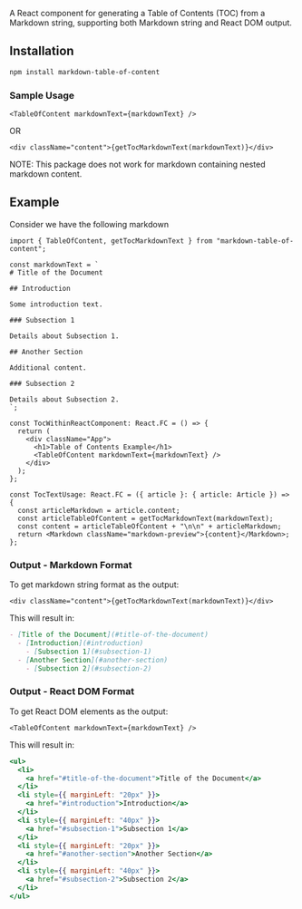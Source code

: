 A React component for generating a Table of Contents (TOC) from a Markdown string, supporting both Markdown string and React DOM output.

## Installation

```bash
npm install markdown-table-of-content
```

### Sample Usage

```tsx
<TableOfContent markdownText={markdownText} />
```

OR

```tsx
<div className="content">{getTocMarkdownText(markdownText)}</div>
```

NOTE: This package does not work for markdown containing nested markdown content.

## Example

Consider we have the following markdown

```tsx
import { TableOfContent, getTocMarkdownText } from "markdown-table-of-content";

const markdownText = `
# Title of the Document

## Introduction

Some introduction text.

### Subsection 1

Details about Subsection 1.

## Another Section

Additional content.

### Subsection 2

Details about Subsection 2.
`;

const TocWithinReactComponent: React.FC = () => {
  return (
    <div className="App">
      <h1>Table of Contents Example</h1>
      <TableOfContent markdownText={markdownText} />
    </div>
  );
};

const TocTextUsage: React.FC = ({ article }: { article: Article }) => {
  const articleMarkdown = article.content;
  const articleTableOfContent = getTocMarkdownText(markdownText);
  const content = articleTableOfContent + "\n\n" + articleMarkdown;
  return <Markdown className="markdown-preview">{content}</Markdown>;
};
```

### Output - Markdown Format

To get markdown string format as the output:

```tsx
<div className="content">{getTocMarkdownText(markdownText)}</div>
```

This will result in:

```markdown
- [Title of the Document](#title-of-the-document)
  - [Introduction](#introduction)
    - [Subsection 1](#subsection-1)
  - [Another Section](#another-section)
    - [Subsection 2](#subsection-2)
```

### Output - React DOM Format

To get React DOM elements as the output:

```tsx
<TableOfContent markdownText={markdownText} />
```

This will result in:

```jsx
<ul>
  <li>
    <a href="#title-of-the-document">Title of the Document</a>
  </li>
  <li style={{ marginLeft: "20px" }}>
    <a href="#introduction">Introduction</a>
  </li>
  <li style={{ marginLeft: "40px" }}>
    <a href="#subsection-1">Subsection 1</a>
  </li>
  <li style={{ marginLeft: "20px" }}>
    <a href="#another-section">Another Section</a>
  </li>
  <li style={{ marginLeft: "40px" }}>
    <a href="#subsection-2">Subsection 2</a>
  </li>
</ul>
```
